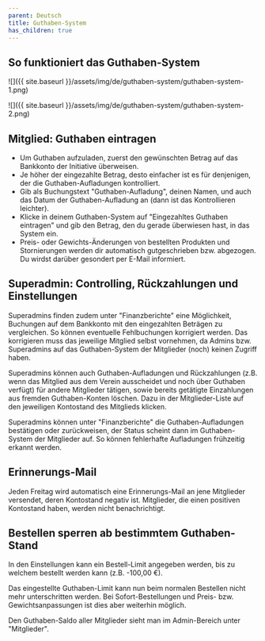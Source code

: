 ```yaml
---
parent: Deutsch
title: Guthaben-System
has_children: true
---
```


## So funktioniert das Guthaben-System

![]({{ site.baseurl }}/assets/img/de/guthaben-system/guthaben-system-1.png)

![]({{ site.baseurl }}/assets/img/de/guthaben-system/guthaben-system-2.png)

## Mitglied: Guthaben eintragen
* Um Guthaben aufzuladen, zuerst den gewünschten Betrag auf das Bankkonto der Initiative überweisen.
* Je höher der eingezahlte Betrag, desto einfacher ist es für denjenigen, der die Guthaben-Aufladungen kontrolliert.
* Gib als Buchungstext "Guthaben-Aufladung", deinen Namen, und auch das Datum der Guthaben-Aufladung an (dann ist das Kontrollieren leichter).
* Klicke in deinem Guthaben-System auf "Eingezahltes Guthaben eintragen" und gib den Betrag, den du gerade überwiesen hast, in das System ein.
* Preis- oder Gewichts-Änderungen von bestellten Produkten und Stornierungen werden dir automatisch gutgeschrieben bzw. abgezogen. Du wirdst darüber gesondert per E-Mail informiert.

## Superadmin: Controlling, Rückzahlungen und Einstellungen
Superadmins finden zudem unter "Finanzberichte" eine Möglichkeit, Buchungen auf dem Bankkonto mit den eingezahlten Beträgen zu vergleichen. So können eventuelle Fehlbuchungen korrigiert werden. Das korrigieren muss das jeweilige Mitglied selbst vornehmen, da Admins bzw. Superadmins auf das Guthaben-System der Mitglieder (noch) keinen Zugriff haben.

Superadmins können auch Guthaben-Aufladungen und Rückzahlungen (z.B. wenn das Mitglied aus dem Verein ausscheidet und noch über Guthaben verfügt) für andere Mitglieder tätigen, sowie bereits getätigte Einzahlungen aus fremden Guthaben-Konten löschen. Dazu in der Mitglieder-Liste auf den jeweiligen Kontostand des Mitglieds klicken.

Superadmins können unter "Finanzberichte" die Guthaben-Aufladungen bestätigen oder zurückweisen, der Status scheint dann im Guthaben-System der Mitglieder auf. So können fehlerhafte Aufladungen frühzeitig erkannt werden.

## Erinnerungs-Mail
Jeden Freitag wird automatisch eine Erinnerungs-Mail an jene Mitglieder versendet, deren Kontostand negativ ist. Mitglieder, die einen positiven Kontostand haben, werden nicht benachrichtigt.

## Bestellen sperren ab bestimmtem Guthaben-Stand
In den Einstellungen kann ein Bestell-Limit angegeben werden, bis zu welchem bestellt werden kann (z.B. -100,00 €).

Das eingestellte Guthaben-Limit kann nun beim normalen Bestellen nicht mehr unterschritten werden. Bei Sofort-Bestellungen und Preis- bzw. Gewichtsanpassungen ist dies aber weiterhin möglich.

Den Guthaben-Saldo aller Mitglieder sieht man im Admin-Bereich unter "Mitglieder".
